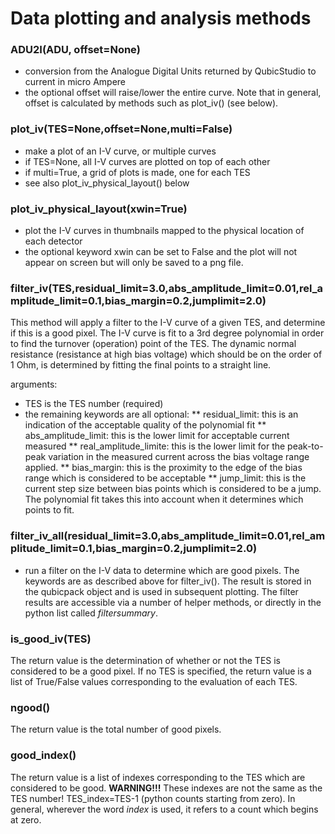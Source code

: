 # Data plotting and analysis methods

### ADU2I(ADU, offset=None)
 * conversion from the Analogue Digital Units returned by QubicStudio to current in micro Ampere
 * the optional offset will raise/lower the entire curve.  Note that in general, offset is calculated by methods such as plot_iv() (see below).

### plot_iv(TES=None,offset=None,multi=False)
 - make a plot of an I-V curve, or multiple curves
 - if TES=None, all I-V curves are plotted on top of each other
 - if multi=True, a grid of plots is made, one for each TES
 - see also plot_iv_physical_layout() below

### plot_iv_physical_layout(xwin=True)
 * plot the I-V curves in thumbnails mapped to the physical location of each detector
 * the optional keyword xwin can be set to False and the plot will not appear on screen but will only be saved to a png file.

### filter_iv(TES,residual_limit=3.0,abs_amplitude_limit=0.01,rel_amplitude_limit=0.1,bias_margin=0.2,jumplimit=2.0)

This method will apply a filter to the I-V curve of a given TES, and determine if this is a good pixel.  The I-V curve is fit to a 3rd degree polynomial in order to find the turnover (operation) point of the TES.  The dynamic normal resistance (resistance at high bias voltage) which should be on the order of 1 Ohm, is determined by fitting the final points to a straight line.  

arguments:
 * TES is the TES number (required)
 * the remaining keywords are all optional:
 ** residual_limit: this is an indication of the acceptable quality of the polynomial fit
 ** abs_amplitude_limit: this is the lower limit for acceptable current measured
 ** real_amplitude_limite: this is the lower limit for the peak-to-peak variation in the measured current across the bias voltage range applied.
 ** bias_margin: this is the proximity to the edge of the bias range which is considered to be acceptable
 ** jump_limit: this is the current step size between bias points which is considered to be a jump.  The polynomial fit takes this into account when it determines which points to fit.

### filter_iv_all(residual_limit=3.0,abs_amplitude_limit=0.01,rel_amplitude_limit=0.1,bias_margin=0.2,jumplimit=2.0)
 * run a filter on the I-V data to determine which are good pixels.  The keywords are as described above for filter_iv().  The result is stored in the qubicpack object and is used in subsequent plotting.  The filter results are accessible via a number of helper methods, or directly in the python list called _filtersummary_.

### is_good_iv(TES)
The return value is the determination of whether or not the TES is considered to be a good pixel.  If no TES is specified, the return value is a list of True/False values corresponding to the evaluation of each TES.

### ngood()
The return value is the total number of good pixels.

### good_index()
The return value is a list of indexes corresponding to the TES which are considered to be good.  **WARNING!!!** These indexes are not the same as the TES number!  TES_index=TES-1 (python counts starting from zero).  In general, wherever the word *index* is used, it refers to a count which begins at zero.


